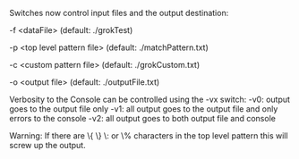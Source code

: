 ﻿
Switches now control input files and the output destination:

-f \<dataFile\> (default: ./grokTest)

-p \<top level pattern file\> (default: ./matchPattern.txt)

-c \<custom pattern file\> (default: ./grokCustom.txt)

-o \<output file\> (default: ./outputFile.txt)


Verbosity to the Console can be controlled using the -vx switch:
-v0: output goes to the output file only
-v1: all output goes to the output file and only errors to the console
-v2: all output goes to both output file and console

Warning: If there are \\{ \\} \\: or \\% characters in the top level pattern this will screw up the output.
